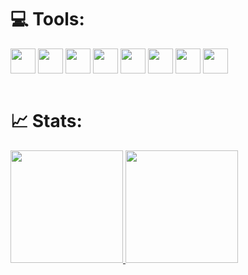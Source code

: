 <div style="display: inline_block">
 <h1>
💻 Tools:
</h1>
  <img align="center" height="40" width="40"
src="https://cdn.jsdelivr.net/gh/devicons/devicon/icons/html5/html5-original.svg" />
  <img align="center" height="40" width="40"
src="https://cdn.jsdelivr.net/gh/devicons/devicon/icons/css3/css3-original.svg" />
  <img align="center" height="40" width="40" 
src="https://cdn.jsdelivr.net/gh/devicons/devicon/icons/bootstrap/bootstrap-original.svg" />
 <img align="center" height="40" width="40" 
src="https://cdn.jsdelivr.net/gh/devicons/devicon/icons/javascript/javascript-original.svg">
  <img align="center" height="40" width="40" 
src="https://cdn.jsdelivr.net/gh/devicons/devicon/icons/java/java-original.svg">
  <img align="center" height="40" width="40"
src="https://cdn.jsdelivr.net/gh/devicons/devicon/icons/c/c-plain.svg" />
  <img align="center" height="40" width="40"
src="https://cdn.jsdelivr.net/gh/devicons/devicon/icons/cplusplus/cplusplus-plain.svg" />
 <img align="center" height="40" width="40"
src="https://cdn.jsdelivr.net/gh/devicons/devicon/icons/vuejs/vuejs-original.svg" />
</div>
<div> <br>
 <h1>
📈 Stats:  
</h1>
  <a href="https://github.com/Brunomelo0">
  <img height="180em" src="https://github-readme-stats.vercel.app/api?username=Brunomelo0&show_icons=true&theme=dracula&include_all_commits=true&count_private=true"/>
  <img height="180em" src="https://github-readme-stats.vercel.app/api/top-langs/?username=brunomelo0&layout=compact&langs_count=7&theme=dracula"/>
</div>
